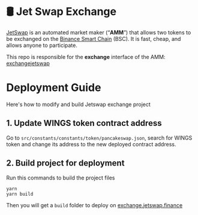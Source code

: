 # 🛢 Jet Swap Exchange

[JetSwap](https://jetswap.finance) is an automated market maker (“**AMM**”) that allows two tokens to be exchanged on the [Binance Smart Chain](https://www.binance.org/en/smartChain) (BSC). It is fast, cheap, and allows anyone to participate.

This repo is responsible for the **exchange** interface of the AMM: [exchangejetswap](https://exchange.jetswap.finance/#/swap)


# Deployment Guide
Here's how to modify and build Jetswap exchange project
## 1. Update WINGS token contract address
Go to ``` src/constants/constants/token/pancakeswap.json ```, search for WINGS token and change its address to the new deployed contract address.

## 2. Build project for deployment
Run this commands to build the project files
``` 
yarn
yarn build
```
Then you will get a ``` build ``` folder to deploy on [exchange.jetswap.finance](https://exchange.jetswap.finance)
